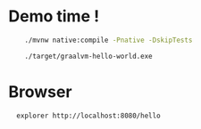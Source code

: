 # Demo time !

```bash
    ./mvnw native:compile -Pnative -DskipTests
```
```bash
    ./target/graalvm-hello-world.exe
```

# Browser

```bash
  explorer http://localhost:8080/hello
```